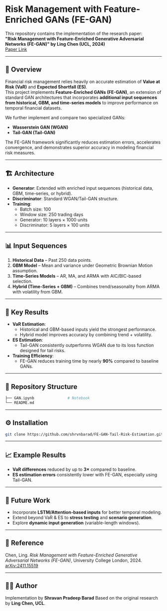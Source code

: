 # Risk Management with Feature-Enriched GANs (FE-GAN)

This repository contains the implementation of the research paper:  
**"Risk Management with Feature-Enriched Generative Adversarial Networks (FE-GAN)" by Ling Chen (UCL, 2024)**  
[Paper Link](https://arxiv.org/abs/2411.15519)

---

## 📌 Overview
Financial risk management relies heavily on accurate estimation of **Value at Risk (VaR)** and **Expected Shortfall (ES)**.  
This project implements **Feature-Enriched GANs (FE-GAN)**, an extension of standard GAN architectures that incorporates **additional input sequences from historical, GBM, and time-series models** to improve performance on temporal financial datasets.

We further implement and compare two specialized GANs:
- **Wasserstein GAN (WGAN)**
- **Tail-GAN (Tail-GAN)**

The FE-GAN framework significantly reduces estimation errors, accelerates convergence, and demonstrates superior accuracy in modeling financial risk measures.

---

## 🏗️ Architecture
- **Generator**: Extended with enriched input sequences (historical data, GBM, time-series, or hybrid).  
- **Discriminator**: Standard WGAN/Tail-GAN structure.  
- **Training**:
  - Batch size: 100  
  - Window size: 250 trading days  
  - Generator: 10 layers × 1000 units  
  - Discriminator: 5 layers × 100 units  

---

## 📊 Input Sequences
1. **Historical Data** – Past 250 data points.  
2. **GBM Model** – Mean and variance under Geometric Brownian Motion assumption.  
3. **Time-Series Models** – AR, MA, and ARMA with AIC/BIC-based selection.  
4. **Hybrid (Time-Series + GBM)** – Combines trend/seasonality from ARMA with volatility from GBM.  

---

## 🚀 Key Results
- **VaR Estimation**:
  - Historical and GBM-based inputs yield the strongest performance.  
  - Hybrid model improves accuracy by combining trend + volatility.  
- **ES Estimation**:
  - Tail-GAN consistently outperforms WGAN due to its loss function designed for tail risks.  
- **Training Efficiency**:
  - FE-GAN reduces training time by nearly **90%** compared to baseline GANs.  

---

## 📂 Repository Structure
```bash
├── GAN.ipynb               # Notebook
└── README.md
````

---

## ⚙️ Installation

```bash
git clone https://github.com/shrvnbarad/FE-GAN-Tail-Risk-Estimation.git
```
---

## 📈 Example Results

* **VaR differences** reduced by up to **3×** compared to baseline.
* **ES estimation errors** consistently lower with FE-GAN, especially using Tail-GAN.

---

## 🔮 Future Work

* Incorporate **LSTM/Attention-based inputs** for better temporal modeling.
* Extend beyond VaR & ES to **stress testing** and **scenario generation**.
* Explore **dynamic input generation** (variable-length windows).

---

## 📜 Reference

Chen, Ling. *Risk Management with Feature-Enriched Generative Adversarial Networks (FE-GAN)*,
University College London, 2024. [arXiv:2411.15519](https://arxiv.org/abs/2411.15519)

---

## 🧑‍💻 Author

Implementation by **Shravan Pradeep Barad**
Based on the original research by **Ling Chen, UCL**.
